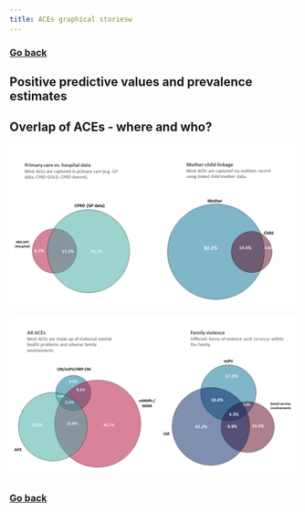 ```yaml
---
title: ACEs graphical storiesw
---
```


### [Go back](https://shabeer-syed.github.io/ACEs/)

## Positive predictive values and prevalence estimates

<div class="flourish-embed flourish-chart" data-src="visualisation/7641035"><script src="https://public.flourish.studio/resources/embed.js"></script></div>

## Overlap of ACEs - where and who?

![alt text](https://github.com/shabeer-syed/ACEs/raw/main/venn.png "workflow")

![alt text](https://github.com/shabeer-syed/ACEs/raw/main/venn2.png "workflow")

### [Go back](https://shabeer-syed.github.io/ACEs/)

<script src="http://code.jquery.com/jquery-1.4.2.min.js"></script> <script> var x = document.getElementsByClassName("site-footer-credits"); setTimeout(() => { x[0].remove(); }, 10); </script>